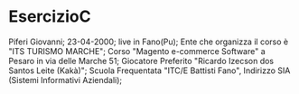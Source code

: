 # EsercizioC
Piferi Giovanni;
23-04-2000;
live in Fano(Pu);
Ente che organizza il corso è "ITS TURISMO MARCHE";
Corso "Magento e-commerce Software" a Pesaro in via delle Marche 51;
Giocatore Preferito "Ricardo Izecson dos Santos Leite (Kakà)";
Scuola Frequentata "ITC/E Battisti Fano", Indirizzo SIA (Sistemi Informativi Aziendali);
